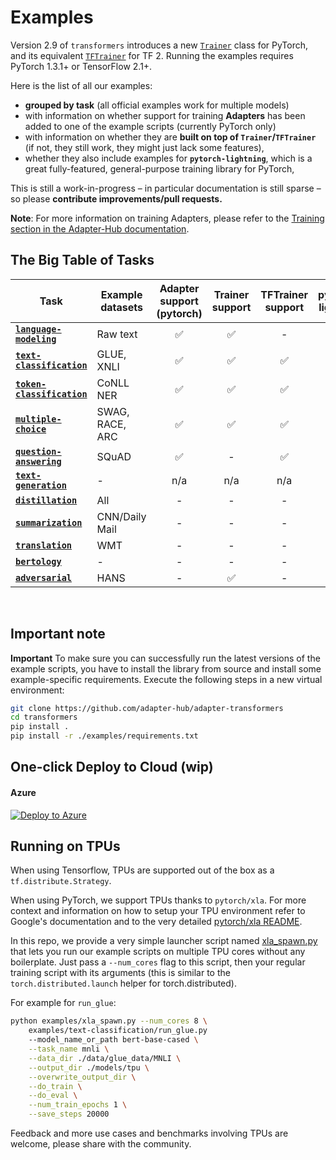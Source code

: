 # Examples

Version 2.9 of `transformers` introduces a new [`Trainer`](https://github.com/adapter-hub/adapter-transformers/blob/master/src/transformers/trainer.py) class for PyTorch, and its equivalent [`TFTrainer`](https://github.com/adapter-hub/adapter-transformers/blob/master/src/transformers/trainer_tf.py) for TF 2.
Running the examples requires PyTorch 1.3.1+ or TensorFlow 2.1+.

Here is the list of all our examples:
- **grouped by task** (all official examples work for multiple models)
- with information on whether support for training **Adapters** has been added to one of the example scripts (currently PyTorch only)
- with information on whether they are **built on top of `Trainer`/`TFTrainer`** (if not, they still work, they might just lack some features),
- whether they also include examples for **`pytorch-lightning`**, which is a great fully-featured, general-purpose training library for PyTorch,

This is still a work-in-progress – in particular documentation is still sparse – so please **contribute improvements/pull requests.**

**Note**: For more information on training Adapters, please refer to the [Training section in the Adapter-Hub documentation](https://docs.adapterhub.ml/training).


## The Big Table of Tasks

| Task | Example datasets | Adapter support (pytorch) | Trainer support | TFTrainer support | pytorch-lightning
|---|---|:---:|:---:|:---:|:---:|
| [**`language-modeling`**](https://github.com/adapter-hub/adapter-transformers/tree/master/examples/language-modeling)       | Raw text        | ✅ | ✅ | -  | -  
| [**`text-classification`**](https://github.com/adapter-hub/adapter-transformers/tree/master/examples/text-classification)   | GLUE, XNLI      | ✅ | ✅ | ✅ | ✅ 
| [**`token-classification`**](https://github.com/adapter-hub/adapter-transformers/tree/master/examples/token-classification) | CoNLL NER       | ✅ | ✅ | ✅ | ✅ 
| [**`multiple-choice`**](https://github.com/adapter-hub/adapter-transformers/tree/master/examples/multiple-choice)           | SWAG, RACE, ARC | ✅ | ✅ | ✅ | - 
| [**`question-answering`**](https://github.com/adapter-hub/adapter-transformers/tree/master/examples/question-answering)     | SQuAD           | ✅ | -  | ✅ | - 
| [**`text-generation`**](https://github.com/adapter-hub/adapter-transformers/tree/master/examples/text-generation)     | -           | n/a | n/a  | n/a | n/a 
| [**`distillation`**](https://github.com/adapter-hub/adapter-transformers/tree/master/examples/distillation)       | All               | - | -  | -  | - 
| [**`summarization`**](https://github.com/adapter-hub/adapter-transformers/tree/master/examples/summarization)     | CNN/Daily Mail    | - | -  | -  | ✅ 
| [**`translation`**](https://github.com/adapter-hub/adapter-transformers/tree/master/examples/translation)         | WMT               | - | -  | -  | ✅ 
| [**`bertology`**](https://github.com/adapter-hub/adapter-transformers/tree/master/examples/bertology)             | -                 | - | -  | -  | - 
| [**`adversarial`**](https://github.com/adapter-hub/adapter-transformers/tree/master/examples/adversarial)         | HANS              | - | ✅ | -  | - 


<br>

## Important note

**Important**
To make sure you can successfully run the latest versions of the example scripts, you have to install the library from source and install some example-specific requirements.
Execute the following steps in a new virtual environment:

```bash
git clone https://github.com/adapter-hub/adapter-transformers
cd transformers
pip install .
pip install -r ./examples/requirements.txt
```

## One-click Deploy to Cloud (wip)

#### Azure

[![Deploy to Azure](https://aka.ms/deploytoazurebutton)](https://portal.azure.com/#create/Microsoft.Template/uri/https%3A%2F%2Fraw.githubusercontent.com%2FAzure%2Fazure-quickstart-templates%2Fmaster%2F101-storage-account-create%2Fazuredeploy.json)

## Running on TPUs

When using Tensorflow, TPUs are supported out of the box as a `tf.distribute.Strategy`.

When using PyTorch, we support TPUs thanks to `pytorch/xla`. For more context and information on how to setup your TPU environment refer to Google's documentation and to the
very detailed [pytorch/xla README](https://github.com/pytorch/xla/blob/master/README.md).

In this repo, we provide a very simple launcher script named [xla_spawn.py](https://github.com/adapter-hub/adapter-transformers/tree/master/examples/xla_spawn.py) that lets you run our example scripts on multiple TPU cores without any boilerplate.
Just pass a `--num_cores` flag to this script, then your regular training script with its arguments (this is similar to the `torch.distributed.launch` helper for torch.distributed).

For example for `run_glue`:

```bash
python examples/xla_spawn.py --num_cores 8 \
	examples/text-classification/run_glue.py
	--model_name_or_path bert-base-cased \
	--task_name mnli \
	--data_dir ./data/glue_data/MNLI \
	--output_dir ./models/tpu \
	--overwrite_output_dir \
	--do_train \
	--do_eval \
	--num_train_epochs 1 \
	--save_steps 20000
```

Feedback and more use cases and benchmarks involving TPUs are welcome, please share with the community.
